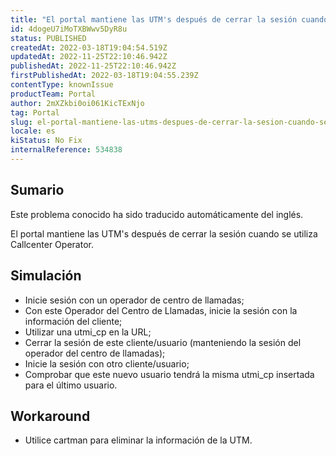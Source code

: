 ```yaml
---
title: "El portal mantiene las UTM's después de cerrar la sesión cuando se utiliza Callcenter Operator."
id: 4dogeU7iMoTXBWwv5DyR8u
status: PUBLISHED
createdAt: 2022-03-18T19:04:54.519Z
updatedAt: 2022-11-25T22:10:46.942Z
publishedAt: 2022-11-25T22:10:46.942Z
firstPublishedAt: 2022-03-18T19:04:55.239Z
contentType: knownIssue
productTeam: Portal
author: 2mXZkbi0oi061KicTExNjo
tag: Portal
slug: el-portal-mantiene-las-utms-despues-de-cerrar-la-sesion-cuando-se-utiliza-callcenter-operator
locale: es
kiStatus: No Fix
internalReference: 534838
---
```


## Sumario

<div class="alert alert-info">
  <p>Este problema conocido ha sido traducido automáticamente del inglés.</p>
</div>


El portal mantiene las UTM's después de cerrar la sesión cuando se utiliza Callcenter Operator.



## Simulación



- Inicie sesión con un operador de centro de llamadas;
- Con este Operador del Centro de Llamadas, inicie la sesión con la información del cliente;
- Utilizar una utmi_cp en la URL;
- Cerrar la sesión de este cliente/usuario (manteniendo la sesión del operador del centro de llamadas);
- Inicie la sesión con otro cliente/usuario;
- Comprobar que este nuevo usuario tendrá la misma utmi_cp insertada para el último usuario.



## Workaround



- Utilice cartman para eliminar la información de la UTM.

